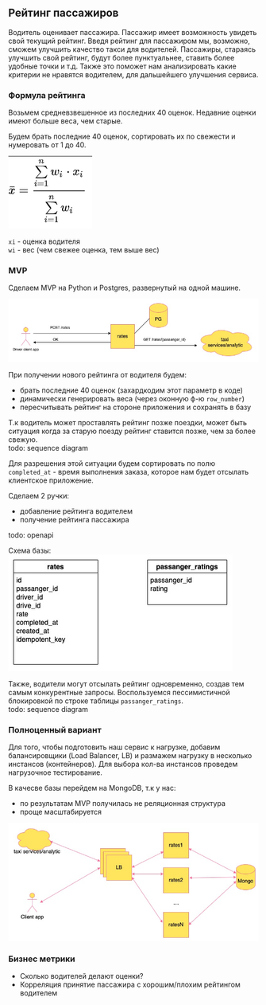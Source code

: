 ## Рейтинг пассажиров

Водитель оценивает пассажира. Пассажир имеет возможность увидеть свой текущий рейтинг.
Введя рейтинг для пассажиром мы, возможно, сможем улучшить качество такси для водителей. 
Пассажиры, стараясь улучшить свой рейтинг, будут более пунктуальнее, ставить более удобные точки и т.д.
Также это поможет нам анализировать какие критерии не нравятся водителем, для дальшейшего улучшения сервиса.

### Формула рейтинга

Возьмем средневзвешенное из последних 40 оценок. 
Недавние оценки имеют больше веса, чем старые.

Будем брать последние 40 оценок, сортировать их по свежести и нумеровать от 1 до 40.

![Formula](assets/formula.png)

`xi` - оценка водителя  
`wi` - вес (чем свежее оценка, тем выше вес)

### MVP

Сделаем MVP на Python и Postgres, развернутый на одной машине.

![MVP](assets/mvp.jpg)

При получении нового рейтинга от водителя будем:
- брать последние 40 оценок (захардкодим этот параметр в коде)
- динамически генерировать веса (через оконную ф-ю `row_number`)
- пересчитывать рейтинг на стороне приложения и сохранять в базу

Т.к водитель может проставлять рейтинг позже поездки, может быть ситуация когда за старую поезду рейтинг ставится позже, чем за более свежую.    
todo: sequence diagram

Для разрешения этой ситуации будем сортировать по полю `completed_at` - время выполнения заказа, которое нам будет отсылать клиентское приложение.

Сделаем 2 ручки:
- добавление рейтинга водителем
- получение рейтинга пассажира  

todo: openapi
  
Схема базы:  
![DB Schema](assets/mvp_dp_schema.jpg)

Также, водители могут отсылать рейтинг одновременно, создав тем самым конкурентные запросы.
Воспользуемся пессимистичной блокировкой по строке таблицы `passanger_ratings`.   
todo: sequence diagram

### Полноценный вариант
Для того, чтобы подготовить наш сервис к нагрузке, добавим балансировщики (Load Balancer, LB) и размажем нагрузку в несколько инстансов (контейнеров).
Для выбора кол-ва инстансов проведем нагрузочное тестирование.

В качесве базы перейдем на MongoDB, т.к у нас:
- по результатам MVP получилась не реляционная структура
- проще масштабируется

![DB Schema](assets/service.jpg)

### Бизнеc метрики
- Сколько водителей делают оценки?
- Корреляция принятие пассажира с хорошим/плохим рейтингом водителем
